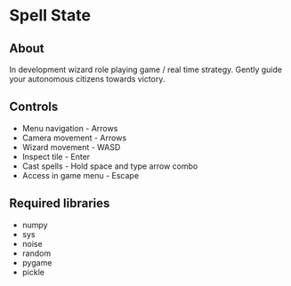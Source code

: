 # Spell State
## About
In development wizard role playing game / real time strategy. Gently guide your autonomous citizens towards victory.

## Controls
- Menu navigation - Arrows
- Camera movement - Arrows
- Wizard movement - WASD
- Inspect tile - Enter
- Cast spells - Hold space and type arrow combo
- Access in game menu - Escape

## Required libraries
- numpy
- sys
- noise
- random
- pygame
- pickle